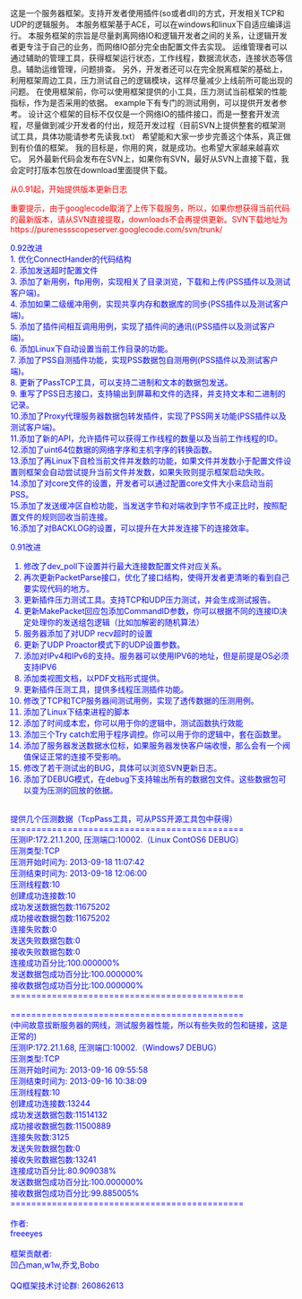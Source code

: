 这是一个服务器框架。支持开发者使用插件(so或者dll)的方式，开发相关TCP和UDP的逻辑服务。
本服务框架基于ACE，可以在windows和linux下自适应编译运行。
本服务框架的宗旨是尽量剥离网络IO和逻辑开发者之间的关系，让逻辑开发者更专注于自己的业务，而网络IO部分完全由配置文件去实现。
运维管理者可以通过辅助的管理工具，获得框架运行状态，工作线程，数据流状态，连接状态等信息。辅助运维管理，问题排查。
另外，开发者还可以在完全脱离框架的基础上，利用框架周边工具，压力测试自己的逻辑模块，这样尽量减少上线前所可能出现的问题。
在使用框架前，你可以使用框架提供的小工具，压力测试当前框架的性能指标，作为是否采用的依据。
example下有专门的测试用例，可以提供开发者参考。
设计这个框架的目标不仅仅是一个网络IO的插件接口，而是一整套开发流程，尽量做到减少开发者的付出，规范开发过程（目前SVN上提供整套的框架测试工具，具体功能请参考先读我.txt）
希望能和大家一步步完善这个体系，真正做到有价值的框架。
我的目标是，你用的爽，就是成功。也希望大家越来越喜欢它。
另外最新代码会发布在SVN上，如果你有SVN，最好从SVN上直接下载，我会定时打版本包放在download里面提供下载。

<font color='red'>从0.91起，开始提供版本更新日志</font><br>

<font color='red'>重要提示，由于googlecode取消了上传下载服务，所以，如果你想获得当前代码的最新版本，请从SVN直接提取，downloads不会再提供更新。SVN下载地址为https://purenessscopeserver.googlecode.com/svn/trunk/</font><br>

<font color='blue'>
0.92改进<br>
1. 优化ConnectHander的代码结构<br>
2. 添加发送超时配置文件<br>
3. 添加了新用例，ftp用例，实现相关了目录浏览，下载和上传(PSS插件以及测试客户端)。<br>
4. 添加如果二级缓冲用例，实现共享内存和数据库的同步(PSS插件以及测试客户端)。<br>
5. 添加了插件间相互调用用例，实现了插件间的通讯((PSS插件以及测试客户端)。<br>
6. 添加Linux下自动设置当前工作目录的功能。<br>
7. 添加了PSS自测插件功能，实现PSS数据包自测用例(PSS插件以及测试客户端)。<br>
8. 更新了PassTCP工具，可以支持二进制和文本的数据包发送。<br>
9. 重写了PSS日志接口，支持输出到屏幕和文件的选择，并支持文本和二进制的记录。<br>
10.添加了Proxy代理服务器数据包转发插件，实现了PSS网关功能(PSS插件以及测试客户端)。<br>
11.添加了新的API，允许插件可以获得工作线程的数量以及当前工作线程的ID。<br>
12.添加了uint64位数据的网络字序和主机字序的转换函数。<br>
13.添加了再Linux下自检当前文件并发数的功能，如果文件并发数小于配置文件设置则框架会自动尝试提升当前文件并发数，如果失败则提示框架启动失败。<br>
14.添加了对core文件的设置，开发者可以通过配置core文件大小来启动当前PSS。<br>
15.添加了发送缓冲区自检功能，当发送字节和对端收到字节不成正比时，按照配置文件的规则回收当前连接。<br>
16.添加了对BACKLOG的设置，可以提升在大并发连接下的连接效率。<br>

0.91改进<br>
1. 修改了dev_poll下设置并行最大连接数配置文件对应关系。<br>
2. 再次更新PacketParse接口，优化了接口结构，使得开发者更清晰的看到自己要实现代码的地方。<br>
3. 更新插件压力测试工具。支持TCP和UDP压力测试，并会生成测试报告。<br>
4. 更新MakePacket回应包添加CommandID参数，你可以根据不同的连接ID决定处理你的发送组包逻辑（比如加解密的随机算法）<br>
5. 服务器添加了对UDP recv超时的设置<br>
6. 更新了UDP Proactor模式下的UDP设置参数。<br>
7. 添加对IPv4和IPv6的支持。服务器可以使用IPV6的地址，但是前提是OS必须支持IPV6<br>
8. 添加类视图文档，以PDF文档形式提供。<br>
9. 更新插件压测工具，提供多线程压测插件功能。<br>
10. 修改了TCP和TCP服务器间测试用例，实现了透传数据的压测用例。<br>
11. 添加了Linux下结束进程的脚本<br>
12. 添加了时间成本宏，你可以用于你的逻辑中，测试函数执行效能<br>
13. 添加三个Try catch宏用于程序调控。你可以用于你的逻辑中，套在函数里。<br>
14. 添加了服务器发送数据水位标，如果服务器发快客户端收慢，那么会有一个阀值保证正常的连接不受影响。<br>
15. 修改了若干测试出的BUG，具体可以浏览SVN更新日志。<br>
16. 添加了DEBUG模式，在debug下支持输出所有的数据包文件。这些数据包可以变为压测的回放的依据。<br>

<br>
提供几个压测数据（TcpPass工具，可从PSS开源工具包中获得）<br>
=============================================<br>
压测IP:172.21.1.200, 压测端口:10002.（Linux ContOS6 DEBUG）<br>
压测类型:TCP<br>
压测开始时间为: 2013-09-18 11:07:42<br>
压测结束时间为: 2013-09-18 12:06:00<br>
压测线程数:10<br>
创建成功连接数:10<br>
成功发送数据包数:11675202<br>
成功接收数据包数:11675202<br>
连接失败数:0<br>
发送失败数据包数:0<br>
接收失败数据包数:0<br>
连接成功百分比:100.000000%<br>
发送数据包成功百分比:100.000000%<br>
接收数据包成功百分比:100.000000%<br>
=============================================<br>
<br>
=============================================<br>
(中间故意拔断服务器的网线，测试服务器性能，所以有些失败的包和链接，这是正常的)<br>
压测IP:172.21.1.68, 压测端口:10002.（Windows7 DEBUG）<br>
压测类型:TCP<br>
压测开始时间为: 2013-09-16 09:55:58<br>
压测结束时间为: 2013-09-16 10:38:09<br>
压测线程数:10<br>
创建成功连接数:13244<br>
成功发送数据包数:11514132<br>
成功接收数据包数:11500889<br>
连接失败数:3125<br>
发送失败数据包数:0<br>
接收失败数据包数:13241<br>
连接成功百分比:80.909038%<br>
发送数据包成功百分比:100.000000%<br>
接收数据包成功百分比:99.885005%<br>
=============================================<br>
<br>
作者:<br>
freeeyes<br>
<br>
框架贡献者:<br>
凹凸man,w1w,乔戈,Bobo<br>
<br>
QQ框架技术讨论群: 260862613<br>